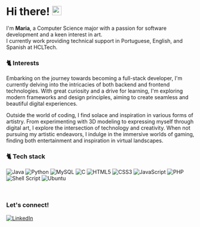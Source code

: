 # Hi there! <img src="https://emojis.slackmojis.com/emojis/images/1536351075/4594/blob-wave.gif" width="25"/>

I'm **Maria**, a Computer Science major with a passion for software development and a keen interest in art.<br>
I currently work providing technical support in Portuguese, English, and Spanish at HCLTech.

### 🐈 Interests

Embarking on the journey towards becoming a full-stack developer, I'm currently delving into the intricacies of both backend and frontend technologies. With great curiosity and a drive for learning, I'm exploring modern frameworks and design principles, aiming to create seamless and beautiful digital experiences.

Outside the world of coding, I find solace and inspiration in various forms of artistry. From experimenting with 3D modeling to expressing myself through digital art, I explore the intersection of technology and creativity. When not pursuing my artistic endeavors, I indulge in the immersive worlds of gaming, finding both entertainment and inspiration in virtual landscapes.

### 🐈 Tech stack

![Java](https://img.shields.io/badge/java-%23ED8B00.svg?style=for-the-badge&logo=openjdk&logoColor=white) ![Python](https://img.shields.io/badge/python-3670A0?style=for-the-badge&logo=python&logoColor=ffdd54) 	![MySQL](https://img.shields.io/badge/mysql-4479A1.svg?style=for-the-badge&logo=mysql&logoColor=white)	![C](https://img.shields.io/badge/c-%2300599C.svg?style=for-the-badge&logo=c&logoColor=white) ![HTML5](https://img.shields.io/badge/html5-%23E34F26.svg?style=for-the-badge&logo=html5&logoColor=white) ![CSS3](https://img.shields.io/badge/css3-%231572B6.svg?style=for-the-badge&logo=css3&logoColor=white) ![JavaScript](https://img.shields.io/badge/javascript-%23323330.svg?style=for-the-badge&logo=javascript&logoColor=%23F7DF1E) ![PHP](https://img.shields.io/badge/php-%23777BB4.svg?style=for-the-badge&logo=php&logoColor=white) ![Shell Script](https://img.shields.io/badge/shell_script-%23121011.svg?style=for-the-badge&logo=gnu-bash&logoColor=white) 	![Ubuntu](https://img.shields.io/badge/Ubuntu-E95420?style=for-the-badge&logo=ubuntu&logoColor=white)

<br>

### Let's connect!

[![LinkedIn](https://img.shields.io/badge/LinkedIn-%230077B5.svg?logo=linkedin&logoColor=white)](https://www.linkedin.com/in/maria-eduarda-dias-2462871b0/)
